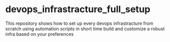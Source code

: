 # devops_infrastracture_full_setup
This repository shows how to set up every devops infrastracture from scratch using automation scripts in short time build and customize a robust infra  based on your preferences
